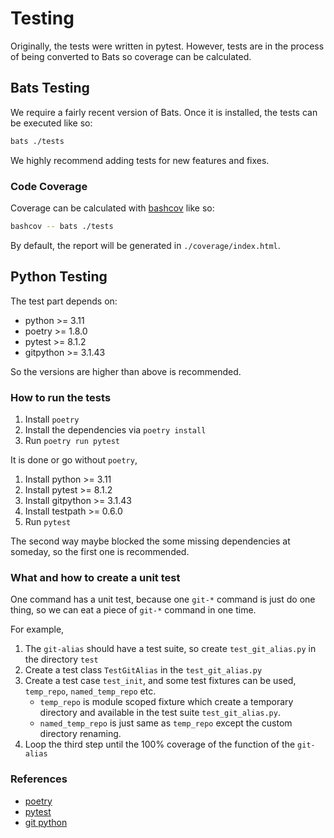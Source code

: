 # Testing

Originally, the tests were written in pytest. However, tests are in the process of being converted to Bats so coverage can be calculated.

## Bats Testing

We require a fairly recent version of Bats. Once it is installed, the tests can be executed like so:

```sh
bats ./tests
```

We highly recommend adding tests for new features and fixes.

### Code Coverage

Coverage can be calculated with [bashcov](https://github.com/infertux/bashcov) like so:

```sh
bashcov -- bats ./tests
```

By default, the report will be generated in `./coverage/index.html`.

## Python Testing

The test part depends on:

* python >= 3.11
* poetry >= 1.8.0
* pytest >= 8.1.2
* gitpython >= 3.1.43

So the versions are higher than above is recommended.

### How to run the tests

1. Install `poetry`
2. Install the dependencies via `poetry install`
3. Run `poetry run pytest`

It is done or go without `poetry`,

1. Install python >= 3.11
2. Install pytest >= 8.1.2
3. Install gitpython >= 3.1.43
4. Install testpath >= 0.6.0
5. Run `pytest`

The second way maybe blocked the some missing dependencies at someday, so the first one is recommended.

### What and how to create a unit test

One command has a unit test, because one `git-*` command is just do one thing, so we can eat a piece of `git-*` command in one time.

For example,

1. The `git-alias` should have a test suite, so create `test_git_alias.py` in the directory `test`
2. Create a test class `TestGitAlias` in the `test_git_alias.py`
3. Create a test case `test_init`, and some test fixtures can be used, `temp_repo`, `named_temp_repo` etc.
    * `temp_repo` is module scoped fixture which create a temporary directory and available in the test suite `test_git_alias.py`.
    * `named_temp_repo` is just same as `temp_repo` except the custom directory renaming.
4. Loop the third step until the 100% coverage of the function of the `git-alias`

### References

* [poetry](https://github.com/python-poetry/poetry)
* [pytest](https://github.com/pytest-dev/pytest/)
* [git python](https://github.com/gitpython-developers/GitPython)
